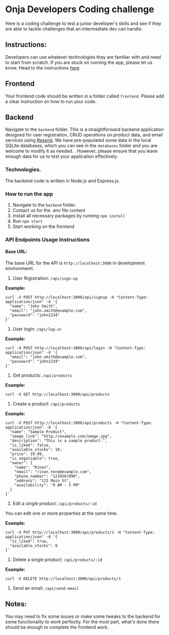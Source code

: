 # Onja Developers Coding challenge
Here is a coding challenge to test a junior developer's skills and see if they are able to tackle challenges that an intermediate dev can handle.

## Instructions:
Developers can use whatever technologies they are familiar with and need to start from scratch.
If you are stuck on running the app, please let us know.
Head to the instructions [here](https://docs.google.com/document/d/1Pstqo1wXu0v-ETa80WxtYkgq3ZzYiZWRV2E8UH12gHQ/edit)

## Frontend
Your frontend code should be written in a folder called `frontend`. Please add a clear instruction on how to run your code.

## Backend

Navigate to the `backend` folder.
This is a straightforward backend application designed for user registration, CRUD operations on product data, and email services using [Resend](https://resend.com). We have pre-populated some data in the local SQLite databases, which you can see in the `databases` folder and you are welcome to modify it as needed. .
However, please ensure that you leave enough data for us to test your application effectively.

### Technologies.
The backend code is written in Node.js and Express.js.

### How to run the app
1. Navigate to the `backend` folder.
1. Contact us for the .env file content
1. Install all necessary packages by running `npm install`
1. Run `npm start`
1. Start working on the frontend

### API Endpoints Usage Instructions

#### Base URL:
The base URL for the API is `http://localhost:3000` in development environmemt.

1. User Rrgistration: `/api/sign-up`

**Example:**

```
curl -X POST http://localhost:3000/api/signup -H "Content-Type: application/json" -d '{
  "name": "John Smith",
  "email": "john.smith@example.com",
  "password": "john1234"
}'

```

1. User login: `/api/log-in`

**Example:**

```
curl -X POST http://localhost:3000/api/login -H "Content-Type: application/json" -d '{
  "email": "john.smith@example.com",
  "password": "john1234"
}'

```
1. Get products: `/api/products`

**Example:**


```
curl -X GET http://localhost:3000/api/products

```

1. Create a product: `/api/products`

**Example:**

```
curl -X POST http://localhost:3000/api/products -H "Content-Type: application/json" -d '{
  "name": "Sample Product",
  "image_link": "http://example.com/image.jpg",
  "description": "This is a sample product.",
  "is_liked": false,
  "available_stocks": 10,
  "price": 19.99,
  "is_negotiable": true,
  "owner": {
    "name": "Rinon",
    "email": "rinon.tene@example.com",
    "phone_number": "1234567890",
    "address": "123 Main St",
    "availability": "9 AM - 5 PM"
  }
}'
```

1. Edit a single product: `/api/products/:id`

You can edit one or more properties at the same time.

**Example:**

```
curl -X PUT http://localhost:3000/api/products/1 -H "Content-Type: application/json" -d '{
  "is_liked": true,
  "available_stocks": 9
}'
```

1. Delete a single product: `/api/products/:id`

**Example:**

```
curl -X DELETE http://localhost:3000/api/products/1

```

1. Send an email: `/api/send-email`

## Notes:
You may need to fix some issues or make some tweaks to the backend for some functionality to work perfectly. For the most part, what's done there should be enough to complete the frontend work.
